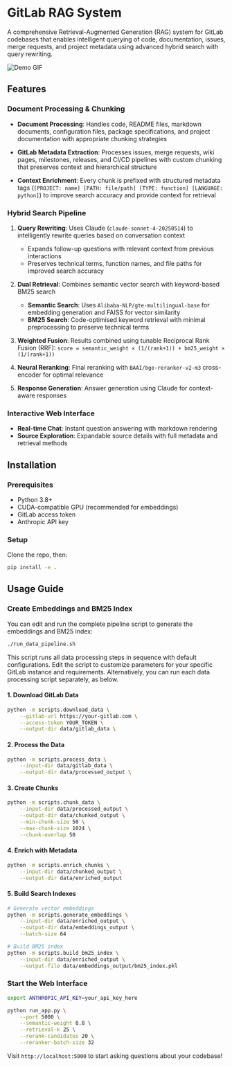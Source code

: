 # GitLab RAG System

A comprehensive Retrieval-Augmented Generation (RAG) system for GitLab codebases that enables intelligent querying of code, documentation, issues, merge requests, and project metadata using advanced hybrid search with query rewriting.

![Demo GIF](./demo/demo.gif)

## Features

### **Document Processing & Chunking**

- **Document Processing**: Handles code, README files, markdown documents, configuration files, package specifications, and project documentation with appropriate chunking strategies

- **GitLab Metadata Extraction**: Processes issues, merge requests, wiki pages, milestones, releases, and CI/CD pipelines with custom chunking that preserves context and hierarchical structure

- **Context Enrichment**: Every chunk is prefixed with structured metadata tags (`[PROJECT: name] [PATH: file/path] [TYPE: function] [LANGUAGE: python]`) to improve search accuracy and provide context for retrieval

### **Hybrid Search Pipeline**

1. **Query Rewriting**: Uses Claude (`claude-sonnet-4-20250514`) to intelligently rewrite queries based on conversation context
   - Expands follow-up questions with relevant context from previous interactions
   - Preserves technical terms, function names, and file paths for improved search accuracy

2. **Dual Retrieval**: Combines semantic vector search with keyword-based BM25 search
   - **Semantic Search**: Uses `Alibaba-NLP/gte-multilingual-base` for embedding generation and FAISS for vector similarity
   - **BM25 Search**: Code-optimised keyword retrieval with minimal preprocessing to preserve technical terms

3. **Weighted Fusion**: Results combined using tunable Reciprocal Rank Fusion (RRF): `score = semantic_weight × (1/(rank+1)) + bm25_weight × (1/(rank+1))`

4. **Neural Reranking**: Final reranking with `BAAI/bge-reranker-v2-m3` cross-encoder for optimal relevance

5. **Response Generation**: Answer generation using Claude for context-aware responses

### **Interactive Web Interface**
- **Real-time Chat**: Instant question answering with markdown rendering
- **Source Exploration**: Expandable source details with full metadata and retrieval methods

## Installation

### Prerequisites
- Python 3.8+
- CUDA-compatible GPU (recommended for embeddings)
- GitLab access token
- Anthropic API key

### Setup
Clone the repo, then:
```bash
pip install -e .
```

## Usage Guide

### Create Embeddings and BM25 Index

You can edit and run the complete pipeline script to generate the embeddings and BM25 index:

```bash
./run_data_pipeline.sh
```

This script runs all data processing steps in sequence with default configurations. Edit the script to customize parameters for your specific GitLab instance and requirements. Alternatively, you can run each data processing script separately, as below.

#### 1. Download GitLab Data
```bash
python -m scripts.download_data \
    --gitlab-url https://your-gitlab.com \
    --access-token YOUR_TOKEN \
    --output-dir data/gitlab_data \
```

#### 2. Process the Data
```bash
python -m scripts.process_data \
    --input-dir data/gitlab_data \
    --output-dir data/processed_output \
```

#### 3. Create Chunks
```bash
python -m scripts.chunk_data \
    --input-dir data/processed_output \
    --output-dir data/chunked_output \
    --min-chunk-size 50 \
    --max-chunk-size 1024 \
    --chunk-overlap 50
```

#### 4. Enrich with Metadata
```bash
python -m scripts.enrich_chunks \
    --input-dir data/chunked_output \
    --output-dir data/enriched_output
```

#### 5. Build Search Indexes
```bash
# Generate vector embeddings
python -m scripts.generate_embeddings \
    --input-dir data/enriched_output \
    --output-dir data/embeddings_output \
    --batch-size 64

# Build BM25 index
python -m scripts.build_bm25_index \
    --input-dir data/enriched_output \
    --output-file data/embeddings_output/bm25_index.pkl
```

### Start the Web Interface
```bash
export ANTHROPIC_API_KEY=your_api_key_here

python run_app.py \
    --port 5000 \
    --semantic-weight 0.8 \
    --retrieval-k 25 \
    --rerank-candidates 20 \
    --reranker-batch-size 32
```

Visit `http://localhost:5000` to start asking questions about your codebase!
